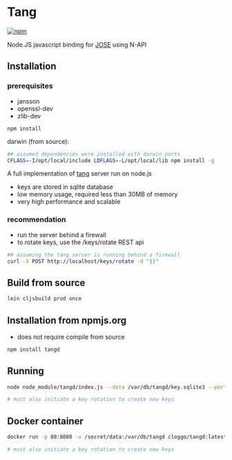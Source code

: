 # Tang

[![npm](https://img.shields.io/npm/v/tangd.svg)](https://www.npmjs.com/package/tangd)

Node.JS javascript binding for [JOSE](https://github.com/latchset/jose.git) using N-API

## Installation 

### prerequisites
* jansson
* openssl-dev
* zlib-dev

```
npm install
```

darwin (from source):

```bash
## assumed dependencies were installed with darwin ports 
CFLAGS=-I/opt/local/include LDFLAGS=-L/opt/local/lib npm install -g
```



A full implementation of [tang](https://github.com/latchset/tang) server run on node.js

* keys are stored in sqlite database
* low memory usage, required less than 30MB of memory
* very high performance and scalable

### recommendation
* run the server behind a firewall
* to rotate keys, use the /keys/rotate REST api

```sh
## assuming the tang server is running behind a firewall
curl -X POST http://localhost/keys/rotate -d "{}"
```

## Build from source

```sh
lein cljsbuild prod once
```

## Installation from npmjs.org
* does not require compile from source

```sh
npm install tangd
```

## Running

```sh
node node_module/tangd/index.js --data /var/db/tangd/key.sqlite3 --port 8080

# must also initiate a key rotation to create new keys
```

## Docker container

```sh
docker run -p 80:8080 -v /secret/data:/var/db/tangd cloggo/tangd:latest

# must also initiate a key rotation to create new keys 
```

